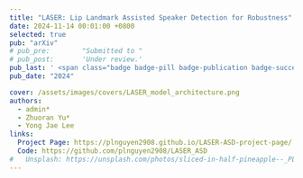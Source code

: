```yaml
---
title: "LASER: Lip Landmark Assisted Speaker Detection for Robustness"
date: 2024-11-14 00:01:00 +0800
selected: true
pub: "arXiv"
# pub_pre:        "Submitted to "
# pub_post:       'Under review.'
pub_last: ' <span class="badge badge-pill badge-publication badge-success">Spotlight</span>'
pub_date: "2024"

cover: /assets/images/covers/LASER_model_architecture.png
authors:
  - admin*
  - Zhuoran Yu*
  - Yong Jae Lee
links:
  Project Page: https://plnguyen2908.github.io/LASER-ASD-project-page/
  Code: https://github.com/plnguyen2908/LASER_ASD
#   Unsplash: https://unsplash.com/photos/sliced-in-half-pineapple--_PLJZmHZzk
---
```

